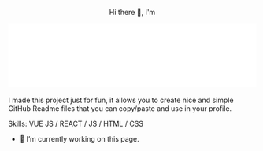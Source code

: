 <p align="center">Hi there 👋, I'm</p>

![](https://github.com/GazDen/GazDen/blob/main/LAYNE_LOGO2-small.png)

I made this project just for fun, it allows you to create nice and simple GitHub Readme files that you can copy/paste and use in your profile.

Skills: VUE JS / REACT / JS / HTML / CSS

- 🔭 I’m currently working on this page. 
